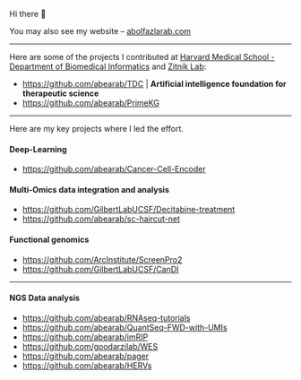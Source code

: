 Hi there 👋

You may also see my website – [abolfazlarab.com](https://abolfazlarab.com/)

<!-- 
![Abe's GitHub stats](https://github-readme-stats.vercel.app/api?username=abearab&show_icons=true&theme=radical)
-->

___
Here are some of the projects I contributed at [Harvard Medical School - Department of Biomedical Informatics](https://github.com/hms-dbmi) and [Zitnik Lab](https://github.com/mims-harvard):

- https://github.com/abearab/TDC | **Artificial intelligence foundation for therapeutic science**
- https://github.com/abearab/PrimeKG

___
Here are my key projects where I led the effort.

#### Deep-Learning
- https://github.com/abearab/Cancer-Cell-Encoder

#### Multi-Omics data integration and analysis
- https://github.com/GilbertLabUCSF/Decitabine-treatment
- https://github.com/abearab/sc-haircut-net

#### Functional genomics

- https://github.com/ArcInstitute/ScreenPro2
- https://github.com/GilbertLabUCSF/CanDI

<!-- 
I've used, improved, and then developed a series of pipelines and packages for CRISPR screen analysis. Over time, we agreed to extend and maintain **ScreenPro2**! Here is the history:

<a href="https://github.com/mhorlbeck/ScreenProcessing/">
  <img align="center" src="https://github-readme-stats.vercel.app/api/pin/?username=mhorlbeck&repo=ScreenProcessing&theme=tokyonight" />
</a>
1) 
<a href="https://github.com/abearab/CRISPRi-dual-sgRNA-screens/">
  <img align="center" src="https://github-readme-stats.vercel.app/api/pin/?username=abearab&repo=CRISPRi-dual-sgRNA-screens&theme=tokyonight" />
</a>
2)
<a href="https://github.com/GilbertLabUCSF/ScreenPro2">
  <img align="center" src="https://github-readme-stats.vercel.app/api/pin/?username=GilbertLabUCSF&repo=ScreenPro2&theme=tokyonight" />
</a>
-->
<!-- 
<a href="https://github.com/abearab/GISEA">
  <img align="center" src="https://github-readme-stats.vercel.app/api/pin/?username=abearab&repo=GISEA&theme=tokyonight" />
</a>
-->
___

#### NGS Data analysis
- https://github.com/abearab/RNAseq-tutorials
- https://github.com/abearab/QuantSeq-FWD-with-UMIs
- https://github.com/abearab/imRIP
- https://github.com/goodarzilab/WES
- https://github.com/abearab/pager
- https://github.com/abearab/HERVs
